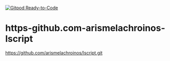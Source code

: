 [![Gitpod Ready-to-Code](https://img.shields.io/badge/Gitpod-Ready--to--Code-blue?logo=gitpod)](https://gitpod.io/#https://github.com/Renae30/https-github.com-arismelachroinos-lscript) 

# https-github.com-arismelachroinos-lscript
https://github.com/arismelachroinos/lscript.git
